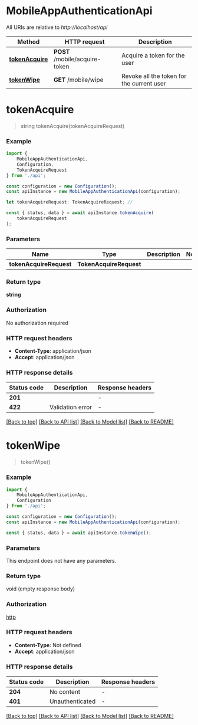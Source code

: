 # MobileAppAuthenticationApi

All URIs are relative to *http://localhost/api*

|Method | HTTP request | Description|
|------------- | ------------- | -------------|
|[**tokenAcquire**](#tokenacquire) | **POST** /mobile/acquire-token | Acquire a token for the user|
|[**tokenWipe**](#tokenwipe) | **GET** /mobile/wipe | Revoke all the token for the current user|

# **tokenAcquire**
> string tokenAcquire(tokenAcquireRequest)


### Example

```typescript
import {
    MobileAppAuthenticationApi,
    Configuration,
    TokenAcquireRequest
} from './api';

const configuration = new Configuration();
const apiInstance = new MobileAppAuthenticationApi(configuration);

let tokenAcquireRequest: TokenAcquireRequest; //

const { status, data } = await apiInstance.tokenAcquire(
    tokenAcquireRequest
);
```

### Parameters

|Name | Type | Description  | Notes|
|------------- | ------------- | ------------- | -------------|
| **tokenAcquireRequest** | **TokenAcquireRequest**|  | |


### Return type

**string**

### Authorization

No authorization required

### HTTP request headers

 - **Content-Type**: application/json
 - **Accept**: application/json


### HTTP response details
| Status code | Description | Response headers |
|-------------|-------------|------------------|
|**201** |  |  -  |
|**422** | Validation error |  -  |

[[Back to top]](#) [[Back to API list]](../README.md#documentation-for-api-endpoints) [[Back to Model list]](../README.md#documentation-for-models) [[Back to README]](../README.md)

# **tokenWipe**
> tokenWipe()


### Example

```typescript
import {
    MobileAppAuthenticationApi,
    Configuration
} from './api';

const configuration = new Configuration();
const apiInstance = new MobileAppAuthenticationApi(configuration);

const { status, data } = await apiInstance.tokenWipe();
```

### Parameters
This endpoint does not have any parameters.


### Return type

void (empty response body)

### Authorization

[http](../README.md#http)

### HTTP request headers

 - **Content-Type**: Not defined
 - **Accept**: application/json


### HTTP response details
| Status code | Description | Response headers |
|-------------|-------------|------------------|
|**204** | No content |  -  |
|**401** | Unauthenticated |  -  |

[[Back to top]](#) [[Back to API list]](../README.md#documentation-for-api-endpoints) [[Back to Model list]](../README.md#documentation-for-models) [[Back to README]](../README.md)

